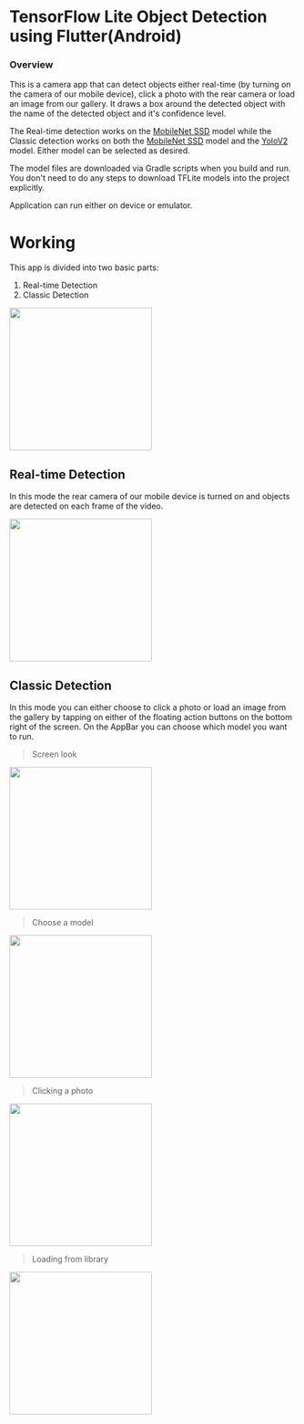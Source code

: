 # TensorFlow Lite Object Detection using Flutter(Android)

### Overview

This is a camera app that can detect objects either real-time (by turning on the 
camera of our mobile device), click a photo with the rear camera or load an image from our gallery. It draws a box around the detected object with the name of the detected object and it's confidence level.

The Real-time detection works on the [MobileNet SSD](https://github.com/tensorflow/models/tree/master/research/object_detection) model while the Classic detection works on both the [MobileNet SSD](https://github.com/tensorflow/models/tree/master/research/object_detection)
model and the [YoloV2](https://colab.research.google.com/github/sony/nnabla-examples/blob/master/interactive-demos/yolov2.ipynb) model. Either model can be selected as desired.

The model files are downloaded via Gradle scripts when you build and run. You
don't need to do any steps to download TFLite models into the project
explicitly.

Application can run either on device or emulator.

# Working

This app is divided into two basic parts: 
1. Real-time Detection
2. Classic Detection

<img src = 'screenshots/home.jpeg' width='250' />

## Real-time Detection

In this mode the rear camera of our mobile device is turned on and objects are detected on each frame of the video.

<img src = 'screenshots/real-time.jpeg' width='250' />

## Classic Detection

In this mode you can either choose to click a photo or load an image from the gallery by tapping on either of the floating action buttons on the bottom right of the screen. On the AppBar you can choose which model you want to run.

> Screen look
<img src = 'screenshots/classic.jpeg' width='250' />

> Choose a model
<img src = 'screenshots/models.jpeg' width='250' />

> Clicking a photo
<img src = 'screenshots/classic-camera.jpeg' width='250' />

> Loading from library
<img src = 'screenshots/classic-load.jpeg' width='250' />
